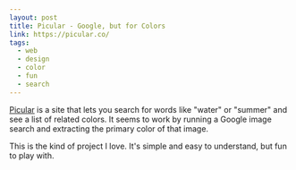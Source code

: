 ```yaml
---
layout: post
title: Picular - Google, but for Colors
link: https://picular.co/
tags: 
  - web
  - design
  - color
  - fun
  - search
---
```


[Picular](https://picular.co/) is a site that lets you search for words like "water" or "summer" and see a list of related colors. It seems to work by running a Google image search and extracting the primary color of that image.

This is the kind of project I love. It's simple and easy to understand, but fun to play with.